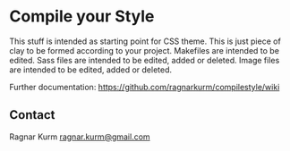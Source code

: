 Compile your Style
====================

This stuff is intended as starting point for CSS theme.
This is just piece of clay to be formed according to your project.
Makefiles are intended to be edited.
Sass files are intended to be edited, added or deleted.
Image files are intended to be edited, added or deleted.

Further documentation:
https://github.com/ragnarkurm/compilestyle/wiki

Contact
--------------------
Ragnar Kurm
ragnar.kurm@gmail.com
